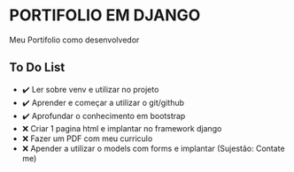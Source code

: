 # PORTIFOLIO EM DJANGO

Meu Portifolio como desenvolvedor

## To Do List

- :heavy_check_mark: Ler sobre venv e utilizar no projeto
- :heavy_check_mark: Aprender e começar a utilizar o git/github
- :heavy_check_mark: Aprofundar o conhecimento em bootstrap
- :x: Criar 1 pagina html e implantar no framework django
- :x: Fazer um PDF com meu curriculo
- :x: Apender a utilizar o models com forms e implantar (Sujestão: Contate me)

